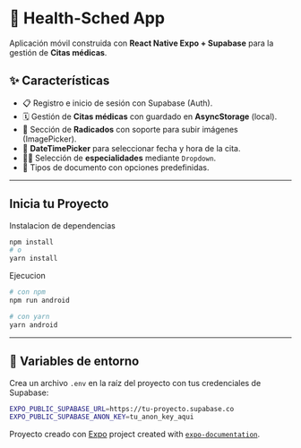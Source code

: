 # 📱 Health-Sched App

Aplicación móvil construida con **React Native Expo + Supabase** para la gestión de **Citas médicas**.  

## ✨ Características

- 📋 Registro e inicio de sesión con Supabase (Auth).  
- 🗓️ Gestión de **Citas médicas** con guardado en **AsyncStorage** (local).  
- 📌 Sección de **Radicados** con soporte para subir imágenes (ImagePicker).  
- 📅 **DateTimePicker** para seleccionar fecha y hora de la cita.  
- 🧑‍⚕️ Selección de **especialidades** mediante `Dropdown`.  
- 🪪 Tipos de documento con opciones predefinidas.  


---

## Inicia tu Proyecto

Instalacion de dependencias
```bash
npm install
# o
yarn install
```

Ejecucion
```bash
# con npm
npm run android

# con yarn
yarn android
```

---

## 🔑 Variables de entorno

Crea un archivo `.env` en la raíz del proyecto con tus credenciales de Supabase:

```bash
EXPO_PUBLIC_SUPABASE_URL=https://tu-proyecto.supabase.co
EXPO_PUBLIC_SUPABASE_ANON_KEY=tu_anon_key_aqui
```


Proyecto creado con [Expo](https://expo.dev) project created with [`expo-documentation`](https://docs.expo.dev).
